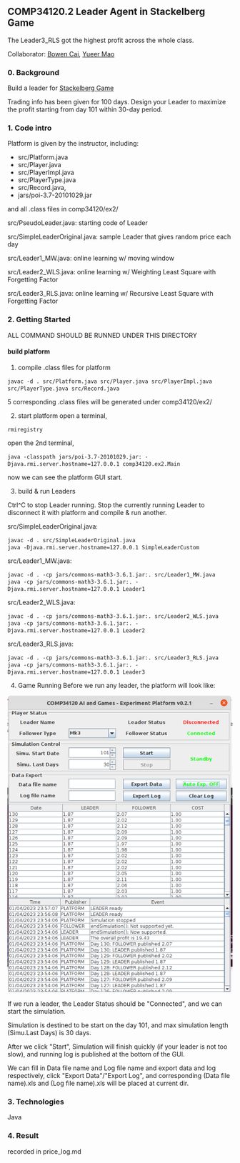 ## COMP34120.2 Leader Agent in Stackelberg Game
The Leader3_RLS got the highest profit across the whole class.

Collaborator: [Bowen Cai](https://github.com/cbwchuck), [Yueer Mao](https://github.com/EjoMYE)

### 0. Background
Build a leader for [Stackelberg Game](https://en.wikipedia.org/wiki/Stackelberg_competition)

Trading info has been given for 100 days. Design your Leader to maximize the profit starting from day 101 within 30-day period.


### 1. Code intro
Platform is given by the instructor, including:
 - src/Platform.java
 - src/Player.java
 - src/PlayerImpl.java
 - src/PlayerType.java
 - src/Record.java,
 - jars/poi-3.7-20101029.jar

and all .class files in comp34120/ex2/

src/PseudoLeader.java: starting code of Leader

src/SimpleLeaderOriginal.java: sample Leader that gives random price each day

src/Leader1_MW.java: online learning w/ moving window

src/Leader2_WLS.java: online learning w/ Weighting Least Square with Forgetting Factor

src/Leader3_RLS.java: online learning w/ Recursive Least Square with Forgetting Factor

### 2. Getting Started
ALL COMMAND SHOULD BE RUNNED UNDER THIS DIRECTORY

#### build platform
1. compile .class files for platform
```
javac -d . src/Platform.java src/Player.java src/PlayerImpl.java src/PlayerType.java src/Record.java
```
5 corresponding .class files will be generated under comp34120/ex2/

2. start platform
open a terminal,
```
rmiregistry
```
open the 2nd terminal,
```
java -classpath jars/poi-3.7-20101029.jar: -Djava.rmi.server.hostname=127.0.0.1 comp34120.ex2.Main
```
now we can see the platform GUI start.

3. build & run Leaders

Ctrl^C to stop Leader running. Stop the currently running Leader to disconnect it with platform and compile & run another.

src/SimpleLeaderOriginal.java:
```
javac -d . src/SimpleLeaderOriginal.java
java -Djava.rmi.server.hostname=127.0.0.1 SimpleLeaderCustom
```

src/Leader1_MW.java:
```
javac -d . -cp jars/commons-math3-3.6.1.jar:. src/Leader1_MW.java
java -cp jars/commons-math3-3.6.1.jar:. -Djava.rmi.server.hostname=127.0.0.1 Leader1
```

src/Leader2_WLS.java:
```
javac -d . -cp jars/commons-math3-3.6.1.jar:. src/Leader2_WLS.java
java -cp jars/commons-math3-3.6.1.jar:. -Djava.rmi.server.hostname=127.0.0.1 Leader2
```

src/Leader3_RLS.java:
```
javac -d . -cp jars/commons-math3-3.6.1.jar:. src/Leader3_RLS.java
java -cp jars/commons-math3-3.6.1.jar:. -Djava.rmi.server.hostname=127.0.0.1 Leader3
```

4. Game Running
Before we run any leader, the platform will look like:

![platform](../../../media/34120_2/platform.png)

If we run a leader, the Leader Status should be "Connected", and we can start the simulation.

Simulation is destined to be start on the day 101, and max simulation length (Simu.Last Days) is 30 days.

After we click "Start", Simulation will finish quickly (if your leader is not too slow), and running log is published at the bottom of the GUI.

We can fill in Data file name and Log file name and export data and log respectively, click "Export Data"/"Export Log", and corresponding (Data file name).xls and (Log file name).xls will be placed at current dir.


### 3. Technologies
Java


### 4. Result
recorded in price_log.md